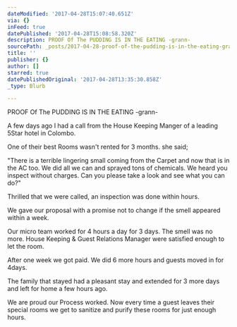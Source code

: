 ```yaml
---
dateModified: '2017-04-28T15:07:40.651Z'
via: {}
inFeed: true
datePublished: '2017-04-28T15:08:58.320Z'
description: PROOF Of The PUDDING IS IN THE EATING -grann-
sourcePath: _posts/2017-04-28-proof-of-the-pudding-is-in-the-eating-gran-.md
title: ''
publisher: {}
author: []
starred: true
datePublishedOriginal: '2017-04-28T13:35:30.858Z'
_type: Blurb

---
```

PROOF Of The PUDDING IS IN THE EATING -grann-

A few days ago I had a call from the House Keeping Manger of a leading 5Star hotel in Colombo.

One of their best Rooms wasn't rented for 3 months. she said;

"There is a terrible lingering small coming from the Carpet and now that is in the AC too. We did all we can and sprayed tons of chemicals. We heard you inspect without charges. Can you please take a look and see what you can do?"

Thrilled that we were called, an inspection was done within hours.

We gave our proposal with a promise not to change if the smell appeared within a week.

Our micro team worked for 4 hours a day for 3 days. The smell was no more. House Keeping & Guest Relations Manager were satisfied enough to let the room.

After one week we got paid. We did 6 more hours and guests moved in for 4days. 

The family that stayed had a pleasant stay and extended for 3 more days and left for home a few hours ago.

We are proud our Process worked. Now every time a guest leaves their special rooms we get to sanitize and purify these rooms for just enough hours.